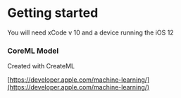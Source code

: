 # Getting started

You will need xCode v 10 and a device running the iOS 12 

### CoreML Model

Created with CreateML

[https://developer.apple.com/machine-learning/](https://developer.apple.com/machine-learning/) 
